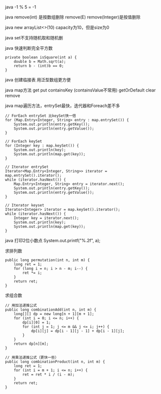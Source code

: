 java -1 % 5 = -1

java remove(int) 是按数组删除 remove(E) remove(Integer)是按值删除

java new arrayList<>(10) capacity为10，但是size为0

java set不支持随机取和随机删

java 快速判断完全平方数
```
private boolean isSquare(int a) {
    double b = Math.sqrt(a);
    return b - (int)b == 0;
}
```

java 创建临接表 用泛型数组更方便

java map方法 get put containsKey (containsValue不常用) getOrDefault clear remove

java map遍历方法，entrySet最快，迭代器和Foreach差不多

```
// ForEach entrySet 比keySet快一倍
for (Map.Entry<Integer, String> entry : map.entrySet()) {
    System.out.println(entry.getKey());
    System.out.println(entry.getValue());
}

// ForEach keySet
for (Integer key : map.keySet()) {
    System.out.println(key);
    System.out.println(map.get(key));
}

// Iterator entrySet
Iterator<Map.Entry<Integer, String>> iterator = map.entrySet().iterator();
while (iterator.hasNext()) {
    Map.Entry<Integer, String> entry = iterator.next();
    System.out.println(entry.getKey());
    System.out.println(entry.getValue());
}

// Iterator keyset
Iterator<Integer> iterator = map.keySet().iterator();
while (iterator.hasNext()) {
    Integer key = iterator.next();
    System.out.println(key);
    System.out.println(map.get(key));
}
```

java 打印2位小数点 System.out.printf("%.2f", a);

求排列数
```
public long permutation(int n, int m) {
    long ret = 1;
    for (long i = n; i > n - m; i--) {
        ret *= i;
    }
    return ret;
}
```

求组合数
```
// 用加法递推公式
public long combinationAdd(int n, int m) {
    long[][] dp = new long[n + 1][m + 1];
    for (int i = 0; i <= n; i++) {
        dp[i][0] = 1;
        for (int j = 1; j <= m && j <= i; j++) {
            dp[i][j] = dp[i - 1][j - 1] + dp[i - 1][j];
        }
    }
    return dp[n][m];
}

// 用乘法递推公式（更快一些）
public long combinationProduct(int n, int m) {
    long ret = 1;
    for (int i = m + 1; i <= n; i++) {
        ret = ret * i / (i - m);
    }
    return ret;
}

```
